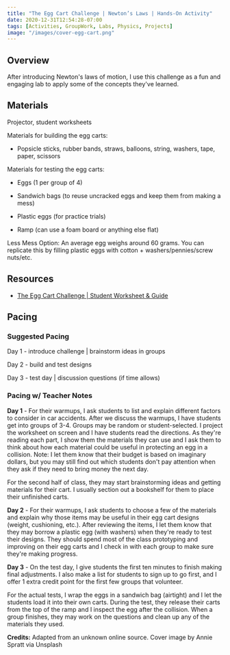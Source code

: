 ```yaml
---
title: "The Egg Cart Challenge | Newton’s Laws | Hands-On Activity"
date: 2020-12-31T12:54:28-07:00
tags: [Activities, GroupWork, Labs, Physics, Projects]
image: "/images/cover-egg-cart.png"
---
```


## Overview

After introducing Newton's laws of motion, I use this challenge as a fun and engaging lab to apply some of the concepts they've learned.

## Materials

Projector, student worksheets

Materials for building the egg carts:
- Popsicle sticks, rubber bands, straws, balloons, string, washers, tape, paper, scissors

Materials for testing the egg carts:

- Eggs (1 per group of 4)

- Sandwich bags (to reuse uncracked eggs and keep them from making a mess)

- Plastic eggs (for practice trials)

- Ramp (can use a foam board or anything else flat)

Less Mess Option: An average egg weighs around 60 grams. You can replicate this by filling plastic eggs with cotton + washers/pennies/screw nuts/etc.

## Resources

- [The Egg Cart Challenge | Student Worksheet & Guide](/downloads/egg-cart-challenge.docx)

## Pacing

### Suggested Pacing

Day 1 - introduce challenge | brainstorm ideas in groups

Day 2 - build and test designs

Day 3 - test day | discussion questions (if time allows)

### Pacing w/ Teacher Notes

**Day 1** - For their warmups, I ask students to list and explain different factors to consider in car accidents. After we discuss the warmups, I have students get into groups of 3-4. Groups may be random or student-selected. I project the worksheet on screen and I have students read the directions. As they're reading each part, I show them the materials they can use and I ask them to think about how each material could be useful in protecting an egg in a collision. Note: I let them know that their budget is based on imaginary dollars, but you may still find out which students don't pay attention when they ask if they need to bring money the next day.

For the second half of class, they may start brainstorming ideas and getting materials for their cart. I usually section out a bookshelf for them to place their unfinished carts.

**Day 2** - For their warmups, I ask students to choose a few of the materials and explain why those items may be useful in their egg cart designs (weight, cushioning, etc.). After reviewing the items, I let them know that they may borrow a plastic egg (with washers) when they're ready to test their designs. They should spend most of the class prototyping and improving on their egg carts and I check in with each group to make sure they're making progress.

**Day 3** - On the test day, I give students the first ten minutes to finish making final adjustments. I also make a list for students to sign up to go first, and I offer 1 extra credit point for the first few groups that volunteer.

For the actual tests, I wrap the eggs in a sandwich bag (airtight) and I let the students load it into their own carts. During the test, they release their carts from the top of the ramp and I inspect the egg after the collision. When a group finishes, they may work on the questions and clean up any of the materials they used.

**Credits:** Adapted from an unknown online source. Cover image by Annie Spratt via Unsplash
